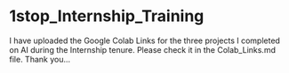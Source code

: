 # 1stop_Internship_Training
I have uploaded the Google Colab Links for the three projects I completed on AI during the Internship tenure. Please check it in the Colab_Links.md file.
Thank you...
